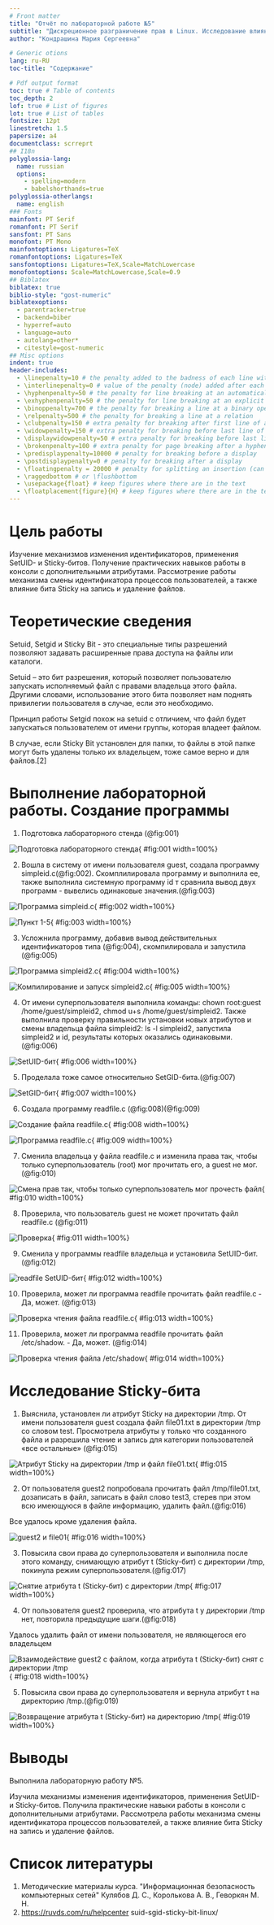 ```yaml
---
# Front matter
title: "Отчёт по лабораторной работе №5"
subtitle: "Дискреционное разграничение прав в Linux. Исследование влияния дополнительных атрибутов"
author: "Кондрашина Мария Сергеевна"

# Generic otions
lang: ru-RU
toc-title: "Содержание"

# Pdf output format
toc: true # Table of contents
toc_depth: 2
lof: true # List of figures
lot: true # List of tables
fontsize: 12pt
linestretch: 1.5
papersize: a4
documentclass: scrreprt
## I18n
polyglossia-lang:
  name: russian
  options:
	- spelling=modern
	- babelshorthands=true
polyglossia-otherlangs:
  name: english
### Fonts
mainfont: PT Serif
romanfont: PT Serif
sansfont: PT Sans
monofont: PT Mono
mainfontoptions: Ligatures=TeX
romanfontoptions: Ligatures=TeX
sansfontoptions: Ligatures=TeX,Scale=MatchLowercase
monofontoptions: Scale=MatchLowercase,Scale=0.9
## Biblatex
biblatex: true
biblio-style: "gost-numeric"
biblatexoptions:
  - parentracker=true
  - backend=biber
  - hyperref=auto
  - language=auto
  - autolang=other*
  - citestyle=gost-numeric
## Misc options
indent: true
header-includes:
  - \linepenalty=10 # the penalty added to the badness of each line within a paragraph (no associated penalty node) Increasing the value makes tex try to have fewer lines in the paragraph.
  - \interlinepenalty=0 # value of the penalty (node) added after each line of a paragraph.
  - \hyphenpenalty=50 # the penalty for line breaking at an automatically inserted hyphen
  - \exhyphenpenalty=50 # the penalty for line breaking at an explicit hyphen
  - \binoppenalty=700 # the penalty for breaking a line at a binary operator
  - \relpenalty=500 # the penalty for breaking a line at a relation
  - \clubpenalty=150 # extra penalty for breaking after first line of a paragraph
  - \widowpenalty=150 # extra penalty for breaking before last line of a paragraph
  - \displaywidowpenalty=50 # extra penalty for breaking before last line before a display math
  - \brokenpenalty=100 # extra penalty for page breaking after a hyphenated line
  - \predisplaypenalty=10000 # penalty for breaking before a display
  - \postdisplaypenalty=0 # penalty for breaking after a display
  - \floatingpenalty = 20000 # penalty for splitting an insertion (can only be split footnote in standard LaTeX)
  - \raggedbottom # or \flushbottom
  - \usepackage{float} # keep figures where there are in the text
  - \floatplacement{figure}{H} # keep figures where there are in the text
---
```


# Цель работы

Изучение механизмов изменения идентификаторов, применения SetUID- и Sticky-битов. Получение практических навыков работы в консоли с дополнительными атрибутами. Рассмотрение работы механизма смены идентификатора процессов пользователей, а также влияние бита Sticky на запись и удаление файлов.

# Теоретические сведения

Setuid, Setgid и Sticky Bit - это специальные типы разрешений позволяют задавать расширенные права доступа на файлы или каталоги.

Setuid – это бит разрешения, который позволяет пользователю запускать исполняемый файл с правами владельца этого файла. Другими словами, использование этого бита позволяет нам поднять привилегии пользователя в случае, если это необходимо.

Принцип работы Setgid похож на setuid с отличием, что файл будет запускаться пользователем от имени группы, которая владеет файлом.

В случае, если Sticky Bit установлен для папки, то файлы в этой папке могут быть удалены только их владельцем, тоже самое верно и для файлов.[2]

# Выполнение лабораторной работы. Создание программы

1. Подготовка лабораторного стенда (@fig:001)

![Подготовка лабораторного стенда](screen\1.png){ #fig:001 width=100%}

2. Вошла в систему от имени пользователя guest, создала программу simpleid.c(@fig:002). Скомплилировала программу и выполнила ее, также выполнила системную программу id т сравнила вывод двух программ - вывелись одинаковые значения.(@fig:003)

![Программа simpleid.c](screen\2.png){ #fig:002 width=100%}

![Пункт 1-5](screen\3.png){ #fig:003 width=100%}

3. Усложнила программу, добавив вывод действительных идентификаторов типа (@fig:004), скомпилировала и запустила (@fig:005)

![Программа simpleid2.c](screen\4.png){ #fig:004 width=100%}

![Компилирование и запуск simpleid2.c](screen\5.png){ #fig:005 width=100%}

4. От имени суперпользователя выполнила команды: chown root:guest /home/guest/simpleid2, chmod u+s /home/guest/simpleid2. Также выполнила проверку правильности установки новых атрибутов и смены владельца файла simpleid2: ls -l simpleid2, запустила simpleid2 и id,
результаты которых оказались одинаковыми.(@fig:006)

![SetUID-бит](screen\6.png){ #fig:006 width=100%}

5. Проделала тоже самое относительно SetGID-бита.(@fig:007)

![SetGID-бит](screen\7.png){ #fig:007 width=100%}

6. Создала программу readfile.c (@fig:008)(@fig:009)

![Создание файла readfile.c](screen\8.png){ #fig:008 width=100%}

![Программа readfile.c](screen\9.png){ #fig:009 width=100%}

7. Сменила владельца у файла readfile.c и изменила права так, чтобы только суперпользователь (root) мог прочитать его, a guest не мог.(@fig:010)
  
![Смена прав так, чтобы только суперпользователь мог прочесть файл](screen\10.png){ #fig:010 width=100%}

8. Проверила, что пользователь guest не может прочитать файл readfile.c (@fig:011)
  
![Проверка](screen\11.png){ #fig:011 width=100%}

9. Сменила у программы readfile владельца и установила SetUID-бит. (@fig:012)
  
![readfile SetUID-бит](screen\12.png){ #fig:012 width=100%}

10. Проверила, может ли программа readfile прочитать файл readfile.c - Да, может. (@fig:013)
  
![Проверка чтения файла readfile.c](screen\13.png){ #fig:013 width=100%}

11. Проверила, может ли программа readfile прочитать файл /etc/shadow. - Да, может. (@fig:014)
  
![Проверка чтения файла /etc/shadow](screen\14.png){ #fig:014 width=100%}

# Исследование Sticky-бита

1. Выяснила, установлен ли атрибут Sticky на директории /tmp. От имени пользователя guest создала файл file01.txt в директории /tmp
со словом test. Просмотрела атрибуты у только что созданного файла и разрешила чтение и запись для категории пользователей «все остальные» (@fig:015)

![Атрибут Sticky на директории /tmp и файл file01.txt](screen\15.png){ #fig:015 width=100%}

2. От пользователя guest2 попробовала прочитать файл /tmp/file01.txt, дозаписать в файл, записать в файл слово test3, стерев при этом всю имеющуюся в файле информацию, удалить файл.(@fig:016)

Все удалось кроме удаления файла.

![guest2 и file01](screen\16.png){ #fig:016 width=100%}

3. Повысила свои права до суперпользователя и выполнила после этого команду, снимающую атрибут t (Sticky-бит) с директории /tmp, покинула режим суперпользователя.(@fig:017)

![Снятие атрибута t (Sticky-бит) с директории /tmp](screen\17.png){ #fig:017 width=100%}

4. От пользователя guest2 проверила, что атрибута t у директории /tmp нет, повторила предыдущие шаги.(@fig:018)

Удалось удалить файл от имени пользователя, не являющегося
его владельцем

![Взаимодействие guest2 с файлом, когда атрибута t (Sticky-бит) снят с директории /tmp](screen\18.png){ #fig:018 width=100%}

5. Повысила свои права до суперпользователя и вернула атрибут t на директорию /tmp.(@fig:019)

![Возвращение атрибута t (Sticky-бит) на директорию /tmp](screen\19.png){ #fig:019 width=100%}

# Выводы

Выполнила лабораторную работу №5.

Изучила механизмы изменения идентификаторов, применения SetUID- и Sticky-битов. Получила практические навыки работы в консоли с дополнительными атрибутами. Рассмотрела работы механизма смены идентификатора процессов пользователей, а также влияние бита Sticky на запись и удаление файлов.

# Список литературы

1. Методические материалы курса. "Информационная безопасность компьютерных сетей" Кулябов Д. С., Королькова А. В., Геворкян М. Н.
2. https://ruvds.com/ru/helpcenter suid-sgid-sticky-bit-linux/
